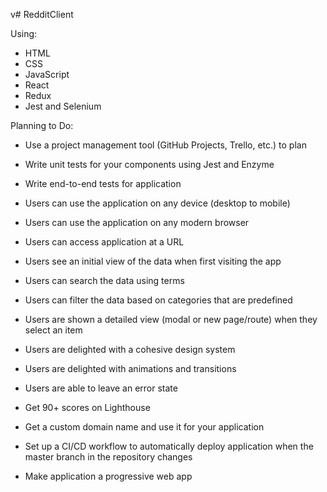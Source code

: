 v# RedditClient

Using:

- HTML
- CSS
- JavaScript
- React
- Redux
- Jest and Selenium

Planning to Do:

- Use a project management tool (GitHub Projects, Trello, etc.) to plan
  
- Write unit tests for your components using Jest and Enzyme

- Write end-to-end tests for application

- Users can use the application on any device (desktop to mobile)

- Users can use the application on any modern browser

- Users can access application at a URL

- Users see an initial view of the data when first visiting the app

- Users can search the data using terms

- Users can filter the data based on categories that are predefined

- Users are shown a detailed view (modal or new page/route) when they select an item

- Users are delighted with a cohesive design system

- Users are delighted with animations and transitions

- Users are able to leave an error state

- Get 90+ scores on Lighthouse

- Get a custom domain name and use it for your application
  
- Set up a CI/CD workflow to automatically deploy application when the master branch in the repository changes

- Make application a progressive web app

